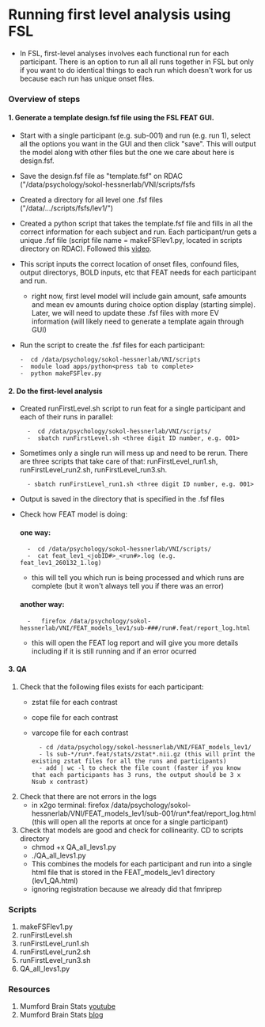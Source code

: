 # Running first level analysis using FSL
- In FSL, first-level analyses involves each functional run for each participant. There is an option to run all all runs together in FSL but only if you want to do identical things to each run which doesn't work for us because each run has unique onset files.

### Overview of steps
#### 1. Generate a template design.fsf file using the FSL FEAT GUI. 
  - Start with a single participant (e.g. sub-001) and run (e.g. run 1), select all the options you want in the GUI and then click "save". This will output the model along with other files but the one we care about here is design.fsf.
  - Save the design.fsf file as "template.fsf" on RDAC ("/data/psychology/sokol-hessnerlab/VNI/scripts/fsfs
  - Created a directory for all level one .fsf files ("/data/.../scripts/fsfs/lev1/")
  - Created a python script that takes the template.fsf file and fills in all the correct information for each subject and run. Each participant/run gets a unique .fsf file (script file name = makeFSFlev1.py, located in scripts directory on RDAC). Followed this [video](https://www.youtube.com/watch?v=Js0tlNXxd9k&ab_channel=mumfordbrainstats).
  - This script inputs the correct location of onset files, confound files, output directorys, BOLD inputs, etc that FEAT needs for each participant and run.
	- right now, first level model will include gain amount, safe amounts and mean ev amounts during choice option display (starting simple). Later, we will need to update these .fsf files with more EV information (will likely need to generate a template again through GUI)
  - Run the script to create the .fsf files for each participant:
  
        -  cd /data/psychology/sokol-hessnerlab/VNI/scripts
        -  module load apps/python<press tab to complete>
        -  python makeFSFlev.py
      
#### 2. Do the first-level analysis
  - Created runFirstLevel.sh script to run feat for a single participant and each of their runs in parallel:
  
          -  cd /data/psychology/sokol-hessnerlab/VNI/scripts/
          -  sbatch runFirstLevel.sh <three digit ID number, e.g. 001>

  - Sometimes only a single run will mess up and need to be rerun. There are three scripts that take care of that: runFirstLevel_run1.sh, runFirstLevel_run2.sh, runFirstLevel_run3.sh.

          - sbatch runFirstLevel_run1.sh <three digit ID number, e.g. 001>

  - Output is saved in the directory that is specified in the .fsf files
  - Check how FEAT model is doing:
      #### one way:
          -  cd /data/psychology/sokol-hessnerlab/VNI/scripts/
          -  cat feat_lev1_<jobID#>_<run#>.log (e.g. feat_lev1_260132_1.log)
      - this will tell you which run is being processed and which runs are complete (but it won't always tell you if there was an error)
      #### another way:
          -   firefox /data/psychology/sokol-hessnerlab/VNI/FEAT_models_lev1/sub-###/run#.feat/report_log.html
      - this will open the FEAT log report and will give you more details including if it is still running and if an error ocurred

#### 3. QA 
1) Check that the following files exists for each participant: 
	- zstat file for each contrast
	- cope file for each contrast
	- varcope file for each contrast

      		- cd /data/psychology/sokol-hessnerlab/VNI/FEAT_models_lev1/
      		- ls sub-*/run*.feat/stats/zstat*.nii.gz (this will print the existing zstat files for all the runs and participants)
      		- add | wc -l to check the file count (faster if you know that each participants has 3 runs, the output should be 3 x Nsub x contrast)
2) Check that there are not errors in the logs 
	- in x2go terminal: firefox /data/psychology/sokol-hessnerlab/VNI/FEAT_models_lev1/sub-001/run*.feat/report_log.html (this will open all the reports at once for a single participant)
3) Check that models are good and check for collinearity. CD to scripts directory
	- chmod +x QA_all_levs1.py
	- ./QA_all_levs1.py
	- This combines the models for each participant and run into a single html file that is stored in the FEAT_models_lev1 directory (lev1_QA.html)
	- ignoring registration because we already did that fmriprep


### Scripts
1. makeFSFlev1.py
2. runFirstLevel.sh
3. runFirstLevel_run1.sh
4. runFirstLevel_run2.sh
5. runFirstLevel_run3.sh
6. QA_all_levs1.py

### Resources
1. Mumford Brain Stats [youtube](https://www.youtube.com/channel/UCZ7gF0zm35FwrFpDND6DWeA)
2. Mumford Brain Stats [blog](https://mumfordbrainstats.tumblr.com/post/166054797696/feat-registration-workaround)
